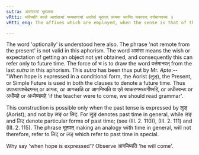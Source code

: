 ```yaml
---
sutra: आशंसायां भूतवच्च
vRtti: भविष्यति काले आशंसायां गम्यमानायां धातोर्वा भूतवत् प्रत्यया भवन्ति चकाराद् वर्त्तमानवच्च ॥
vRtti_eng: The affixes which are employed, when the sense is that of the past time or of the present time, may, optionally, in like manner, be employed, after a root in denoting future time, when hope is expressed.

---
```

The word 'optionally' is understood here also. The phrase 'not remote from the present' is not valid in this aphorism. The word आशंसा means the wish or expectation of getting an object not yet obtained, and consequently this can refer only to future time. The force of च is to draw the word वर्त्तमानवत् from the last _sutra_ in this aphorism. This _sutra_ has been thus put by Mr. _Apte_:--"When hope is expressed in a conditional form, the Aorist (लुङ्), the Present, or Simple Future is used in both the clauses to denote a future time. Thus उपाध्यायश्चेदगमत् or आगतः, or आगच्छति or आगमिष्यति वा एते व्याकरणमध्यगीष्महि, or अधीतवन्तः or अधीमहे or अध्येष्यामहे 'if the teacher were to come, we should read grammar'.

This construction is possible only when the past tense is expressed by लुङ् (Aorist); and not by लङ् or लिट्. For लुङ् denotes past time in general, while लङ् and लिट् denote particular forms of past time; (see (III. 2. 110)), (III. 2. 111) and (III. 2. 115). The phrase भूतवत् making an analogy with time in general, will not therefore, refer to लिट् or लङ् which refer to past time in special.

Why say 'when hope is expressed'? Observe आगमिष्यति 'he will come'.